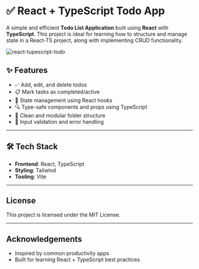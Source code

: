 
# ✅ React + TypeScript Todo App

A simple and efficient **Todo List Application** built using **React** with **TypeScript**. This project is ideal for learning how to structure and manage state in a React-TS project, along with implementing CRUD functionality.

![react-tupescript-todo](https://github.com/user-attachments/assets/73aa7c36-312c-4d2e-b53d-ee266a072938)


## ✨ Features

- ✅ Add, edit, and delete todos
- 📋 Mark tasks as completed/active
- 🧠 State management using React hooks
- 🔍 Type-safe components and props using TypeScript
- 🧱 Clean and modular folder structure
- 🧼 Input validation and error handling

---

## 🛠 Tech Stack

- **Frontend**: React, TypeScript
- **Styling**:  Tailwind 
- **Tooling**: Vite 

---

 ## License
This project is licensed under the MIT License.

---

## Acknowledgements
- Inspired by common productivity apps
- Built for learning React + TypeScript best practices


